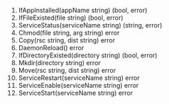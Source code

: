 1. IfAppInstalled(appName string) (bool, error)
2. IfFileExisted(file string) (bool, error)
3. ServiceStatus(serviceName string) (string, error)
4. Chmod(file string, arg string) error
5. Copy(rsc string, dist string) error
6. DaemonReload() error
7. IfDirectoryExisted(directory string) (bool, error)
8. Mkdir(directory string) error
9. Move(rsc string, dist string) error
10. ServiceRestart(serviceName string) error
11. ServiceEnable(serviceName string) error
12. ServiceStart(serviceName string) error